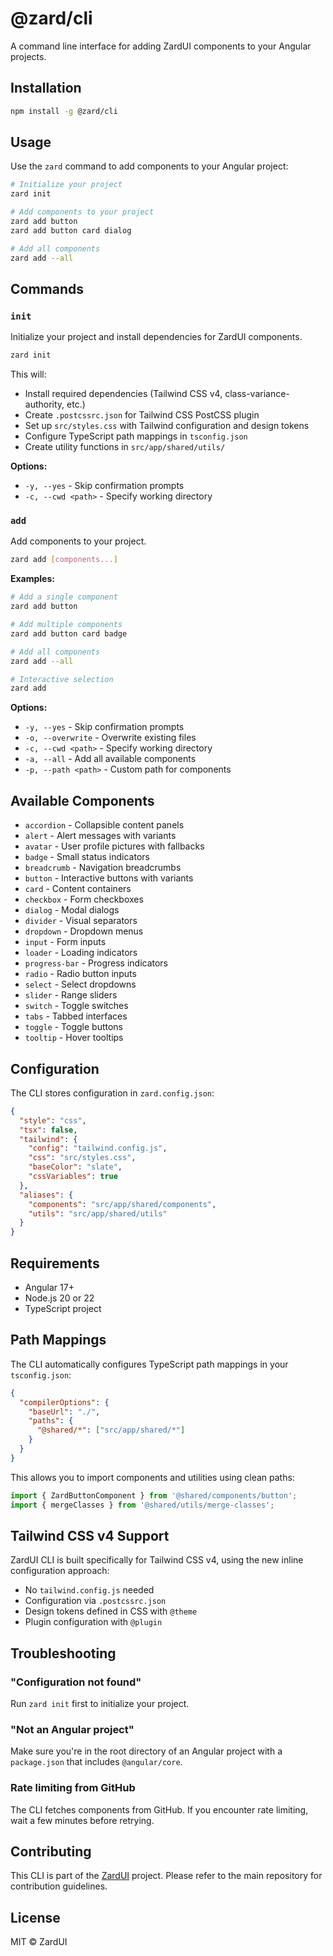 # @zard/cli

A command line interface for adding ZardUI components to your Angular projects.

## Installation

```bash
npm install -g @zard/cli
```

## Usage

Use the `zard` command to add components to your Angular project:

```bash
# Initialize your project
zard init

# Add components to your project
zard add button
zard add button card dialog

# Add all components
zard add --all
```

## Commands

### `init`

Initialize your project and install dependencies for ZardUI components.

```bash
zard init
```

This will:
- Install required dependencies (Tailwind CSS v4, class-variance-authority, etc.)
- Create `.postcssrc.json` for Tailwind CSS PostCSS plugin
- Set up `src/styles.css` with Tailwind configuration and design tokens
- Configure TypeScript path mappings in `tsconfig.json`
- Create utility functions in `src/app/shared/utils/`

**Options:**
- `-y, --yes` - Skip confirmation prompts
- `-c, --cwd <path>` - Specify working directory

### `add`

Add components to your project.

```bash
zard add [components...]
```

**Examples:**
```bash
# Add a single component
zard add button

# Add multiple components
zard add button card badge

# Add all components
zard add --all

# Interactive selection
zard add
```

**Options:**
- `-y, --yes` - Skip confirmation prompts
- `-o, --overwrite` - Overwrite existing files
- `-c, --cwd <path>` - Specify working directory
- `-a, --all` - Add all available components
- `-p, --path <path>` - Custom path for components

## Available Components

- `accordion` - Collapsible content panels
- `alert` - Alert messages with variants
- `avatar` - User profile pictures with fallbacks
- `badge` - Small status indicators
- `breadcrumb` - Navigation breadcrumbs
- `button` - Interactive buttons with variants
- `card` - Content containers
- `checkbox` - Form checkboxes
- `dialog` - Modal dialogs
- `divider` - Visual separators
- `dropdown` - Dropdown menus
- `input` - Form inputs
- `loader` - Loading indicators
- `progress-bar` - Progress indicators
- `radio` - Radio button inputs
- `select` - Select dropdowns
- `slider` - Range sliders
- `switch` - Toggle switches
- `tabs` - Tabbed interfaces
- `toggle` - Toggle buttons
- `tooltip` - Hover tooltips

## Configuration

The CLI stores configuration in `zard.config.json`:

```json
{
  "style": "css",
  "tsx": false,
  "tailwind": {
    "config": "tailwind.config.js",
    "css": "src/styles.css",
    "baseColor": "slate",
    "cssVariables": true
  },
  "aliases": {
    "components": "src/app/shared/components",
    "utils": "src/app/shared/utils"
  }
}
```

## Requirements

- Angular 17+ 
- Node.js 20 or 22
- TypeScript project

## Path Mappings

The CLI automatically configures TypeScript path mappings in your `tsconfig.json`:

```json
{
  "compilerOptions": {
    "baseUrl": "./",
    "paths": {
      "@shared/*": ["src/app/shared/*"]
    }
  }
}
```

This allows you to import components and utilities using clean paths:

```typescript
import { ZardButtonComponent } from '@shared/components/button';
import { mergeClasses } from '@shared/utils/merge-classes';
```

## Tailwind CSS v4 Support

ZardUI CLI is built specifically for Tailwind CSS v4, using the new inline configuration approach:

- No `tailwind.config.js` needed
- Configuration via `.postcssrc.json`
- Design tokens defined in CSS with `@theme`
- Plugin configuration with `@plugin`

## Troubleshooting

### "Configuration not found"
Run `zard init` first to initialize your project.

### "Not an Angular project"
Make sure you're in the root directory of an Angular project with a `package.json` that includes `@angular/core`.

### Rate limiting from GitHub
The CLI fetches components from GitHub. If you encounter rate limiting, wait a few minutes before retrying.

## Contributing

This CLI is part of the [ZardUI](https://github.com/zard-ui/zardui) project. Please refer to the main repository for contribution guidelines.

## License

MIT © ZardUI
